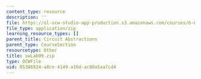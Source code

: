 ```yaml
---
content_type: resource
description: ''
file: https://ol-ocw-studio-app-production.s3.amazonaws.com/courses/6-01sc-introduction-to-electrical-engineering-and-computer-science-i-spring-2011/05386924a8ce4149a16dac80a5aa7cd4_swLab09.zip
file_type: application/zip
learning_resource_types: []
parent_title: Circuit Abstractions
parent_type: CourseSection
resourcetype: Other
title: swLab09.zip
type: OCWFile
uid: 05386924-a8ce-4149-a16d-ac80a5aa7cd4
---
```

